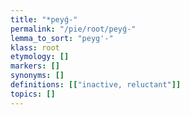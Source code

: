 ```yaml
---
title: "*peyǵ-"
permalink: "/pie/root/peyǵ-"
lemma_to_sort: "peyg'-"
klass: root
etymology: []
markers: []
synonyms: []
definitions: [["inactive, reluctant"]]
topics: []
---
```

